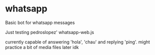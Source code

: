 # whatsapp
Basic bot for whatsapp messages

Just testing pedroslopez' whatsapp-web.js

currently capable of answering 'hola', 'chau' and replying 'ping'.
might practice a bit of media files later idk
